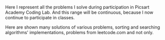 Here I represent all the problems I solve during participation in Picsart Academy Coding Lab.
And this range will be continuous, because I now continue to participate in classes.

Here are shown many solutions of various problems, sorting and searching algorithms' implementations, problems from leetcode.com and not only.
